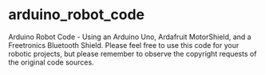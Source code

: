 # arduino_robot_code
Arduino Robot Code - Using an Arduino Uno, Ardafruit MotorShield, and a Freetronics Bluetooth Shield.
Please feel free to use this code for your robotic projects, but please remember to observe the copyright requests of the original code sources.
